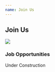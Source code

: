 ```yaml
---
name: Join Us
---
```


## Join Us

![](https://bwec-file.oss-cn-hongkong.aliyuncs.com/cms/jobs_opportunities.jpg)

### Job Opportunities

Under Construction
